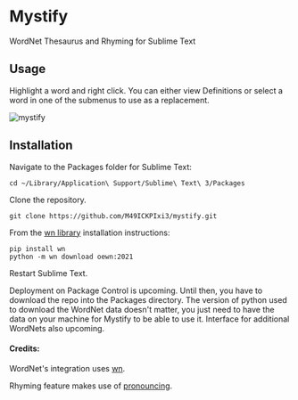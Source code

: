 # Mystify
WordNet Thesaurus and Rhyming for Sublime Text

## Usage

Highlight a word and right click. You can either view Definitions or select a word in one of the submenus to use as a replacement.


![mystify](https://user-images.githubusercontent.com/43641857/143511014-88f510c4-8e17-4884-8ea2-0de925460fb0.png)


## Installation
Navigate to the Packages folder for Sublime Text:

  `cd ~/Library/Application\ Support/Sublime\ Text\ 3/Packages`

Clone the repository.

  `git clone https://github.com/M49ICKPIxi3/mystify.git`

From the [wn library](https://github.com/goodmami/wn) installation instructions:

  ```
  pip install wn
  python -m wn download oewn:2021
  ```

Restart Sublime Text.

Deployment on Package Control is upcoming. Until then, you have to download the repo into the Packages directory. 
The version of python used to download the WordNet data doesn't matter, you just need to have the data on
your machine for Mystify to be able to use it. Interface for additional WordNets also upcoming.

#### Credits:
WordNet's integration uses [wn](https://github.com/goodmami/wn).

Rhyming feature makes use of [pronouncing](https://github.com/aparrish/pronouncingpy).
